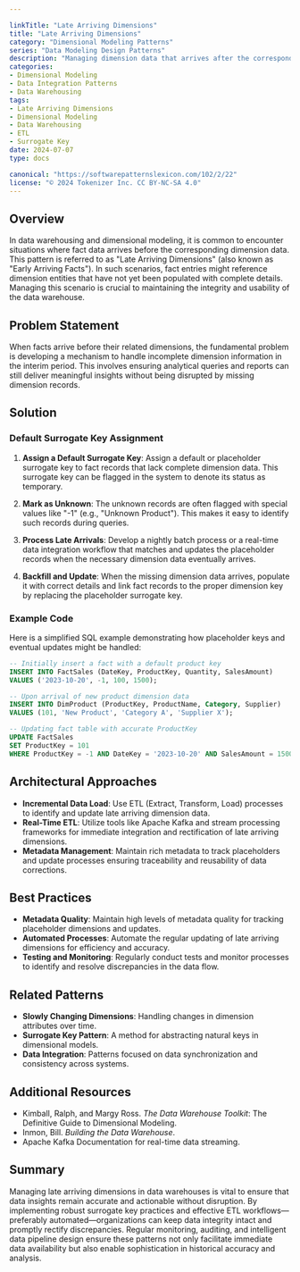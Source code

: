 ```yaml
---

linkTitle: "Late Arriving Dimensions"
title: "Late Arriving Dimensions"
category: "Dimensional Modeling Patterns"
series: "Data Modeling Design Patterns"
description: "Managing dimension data that arrives after the corresponding fact data."
categories:
- Dimensional Modeling
- Data Integration Patterns
- Data Warehousing
tags:
- Late Arriving Dimensions
- Dimensional Modeling
- Data Warehousing
- ETL
- Surrogate Key
date: 2024-07-07
type: docs

canonical: "https://softwarepatternslexicon.com/102/2/22"
license: "© 2024 Tokenizer Inc. CC BY-NC-SA 4.0"
---
```



## Overview

In data warehousing and dimensional modeling, it is common to encounter situations where fact data arrives before the corresponding dimension data. This pattern is referred to as "Late Arriving Dimensions" (also known as "Early Arriving Facts"). In such scenarios, fact entries might reference dimension entities that have not yet been populated with complete details. Managing this scenario is crucial to maintaining the integrity and usability of the data warehouse.

## Problem Statement

When facts arrive before their related dimensions, the fundamental problem is developing a mechanism to handle incomplete dimension information in the interim period. This involves ensuring analytical queries and reports can still deliver meaningful insights without being disrupted by missing dimension records.

## Solution

### Default Surrogate Key Assignment

1. **Assign a Default Surrogate Key**: Assign a default or placeholder surrogate key to fact records that lack complete dimension data. This surrogate key can be flagged in the system to denote its status as temporary.

2. **Mark as Unknown**: The unknown records are often flagged with special values like "-1" (e.g., "Unknown Product"). This makes it easy to identify such records during queries.

3. **Process Late Arrivals**: Develop a nightly batch process or a real-time data integration workflow that matches and updates the placeholder records when the necessary dimension data eventually arrives.

4. **Backfill and Update**: When the missing dimension data arrives, populate it with correct details and link fact records to the proper dimension key by replacing the placeholder surrogate key.

### Example Code

Here is a simplified SQL example demonstrating how placeholder keys and eventual updates might be handled:

```sql
-- Initially insert a fact with a default product key
INSERT INTO FactSales (DateKey, ProductKey, Quantity, SalesAmount)
VALUES ('2023-10-20', -1, 100, 1500);

-- Upon arrival of new product dimension data
INSERT INTO DimProduct (ProductKey, ProductName, Category, Supplier)
VALUES (101, 'New Product', 'Category A', 'Supplier X');

-- Updating fact table with accurate ProductKey
UPDATE FactSales
SET ProductKey = 101
WHERE ProductKey = -1 AND DateKey = '2023-10-20' AND SalesAmount = 1500;
```

## Architectural Approaches

- **Incremental Data Load**: Use ETL (Extract, Transform, Load) processes to identify and update late arriving dimension data.
- **Real-Time ETL**: Utilize tools like Apache Kafka and stream processing frameworks for immediate integration and rectification of late arriving dimensions.
- **Metadata Management**: Maintain rich metadata to track placeholders and update processes ensuring traceability and reusability of data corrections.

## Best Practices

- **Metadata Quality**: Maintain high levels of metadata quality for tracking placeholder dimensions and updates.
- **Automated Processes**: Automate the regular updating of late arriving dimensions for efficiency and accuracy.
- **Testing and Monitoring**: Regularly conduct tests and monitor processes to identify and resolve discrepancies in the data flow.

## Related Patterns

- **Slowly Changing Dimensions**: Handling changes in dimension attributes over time.
- **Surrogate Key Pattern**: A method for abstracting natural keys in dimensional models.
- **Data Integration**: Patterns focused on data synchronization and consistency across systems.

## Additional Resources

- Kimball, Ralph, and Margy Ross. *The Data Warehouse Toolkit*: The Definitive Guide to Dimensional Modeling.
- Inmon, Bill. *Building the Data Warehouse*.
- Apache Kafka Documentation for real-time data streaming.

## Summary

Managing late arriving dimensions in data warehouses is vital to ensure that data insights remain accurate and actionable without disruption. By implementing robust surrogate key practices and effective ETL workflows—preferably automated—organizations can keep data integrity intact and promptly rectify discrepancies. Regular monitoring, auditing, and intelligent data pipeline design ensure these patterns not only facilitate immediate data availability but also enable sophistication in historical accuracy and analysis.
